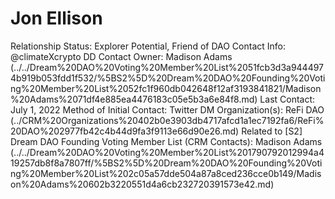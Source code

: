 # Jon Ellison

Relationship Status: Explorer Potential, Friend of DAO
Contact Info: @climateXcrypto
DD Contact Owner: Madison Adams (../../Dream%20DAO%20Voting%20Member%20List%2051fcb3d3a9444974b919b053fdd1f532/%5BS2%5D%20Dream%20DAO%20Founding%20Voting%20Member%20List%2052fc1f960db042648f12af3193841821/Madison%20Adams%2071df4e885ea4476183c05e5b3a6e84f8.md)
Last Contact: July 1, 2022
Method of Initial Contact: Twitter DM
Organization(s): ReFi DAO (../CRM%20Organizations%20402b0e3903db4717afcd1a1ec7192fa6/ReFi%20DAO%202977fb42c4b44d9fa3f9113e66d90e26.md)
Related to [S2] Dream DAO Founding Voting Member List (CRM Contacts): Madison Adams (../../Dream%20DAO%20Voting%20Member%20List%201790792012994a419257db8f8a7807ff/%5BS2%5D%20Dream%20DAO%20Founding%20Voting%20Member%20List%202c05a57dde504a87a8ced236cce0b149/Madison%20Adams%20602b3220551d4a6cb232720391573e42.md)